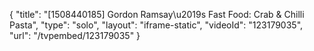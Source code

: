 {
    "title": "[1508440185] Gordon Ramsay\u2019s Fast Food: Crab & Chilli Pasta",
    "type": "solo",
    "layout": "iframe-static",
    "videoId": "123179035",
    "url": "\/tvpembed\/123179035"
}